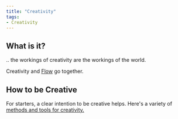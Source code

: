 ```yaml
---
title: "Creativity"
tags:
- Creativity
---
```


## What is it?

.. the workings of creativity are the workings of the world.

Creativity and [Flow](notes/flow.md) go together.

## How to be Creative

For starters, a clear intention to be creative helps. 
Here's a variety of [methods and tools for creativity.](notes/creativity-methods-and-tools.md)